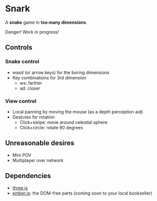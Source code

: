 # Snark

A **snake** game in **too many dimensions**.

Danger! Work in progress!


## Controls

### Snake control

- wasd (or arrow keys) for the boring dimensions
- Key combinations for 3rd dimension
  - ws: farther
  - ad: closer


### View control

- Local panning by moving the mouse (as a depth perception aid)
- Gestures for rotation
  - Click+swipe: move around celestial sphere
  - Click+circle: rotate 90 degrees


## Unreasonable desires

- Mini POV
- Multiplayer over network


## Dependencies

- [three.js](https://github.com/mrdoob/three.js)
- [ember.js](https://github.com/emberjs/ember.js): the DOM-free parts (coming soon to your local bookseller)

